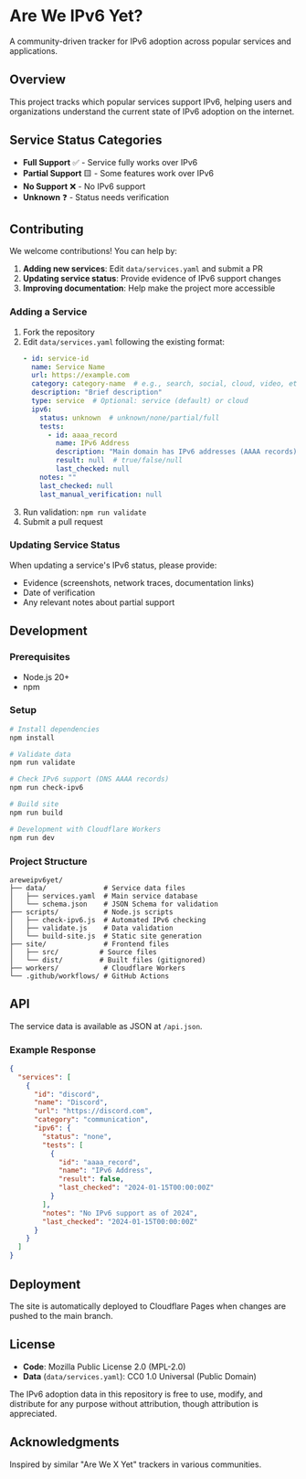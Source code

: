 # Are We IPv6 Yet?

A community-driven tracker for IPv6 adoption across popular services and applications.

## Overview

This project tracks which popular services support IPv6, helping users and organizations understand the current state of IPv6 adoption on the internet.

## Service Status Categories

- **Full Support** ✅ - Service fully works over IPv6
- **Partial Support** 🟨 - Some features work over IPv6
- **No Support** ❌ - No IPv6 support
- **Unknown** ❓ - Status needs verification

## Contributing

We welcome contributions! You can help by:

1. **Adding new services**: Edit `data/services.yaml` and submit a PR
2. **Updating service status**: Provide evidence of IPv6 support changes
3. **Improving documentation**: Help make the project more accessible

### Adding a Service

1. Fork the repository
2. Edit `data/services.yaml` following the existing format:
   ```yaml
   - id: service-id
     name: Service Name
     url: https://example.com
     category: category-name  # e.g., search, social, cloud, video, etc.
     description: "Brief description"
     type: service  # Optional: service (default) or cloud
     ipv6:
       status: unknown  # unknown/none/partial/full
       tests:
         - id: aaaa_record
           name: IPv6 Address
           description: "Main domain has IPv6 addresses (AAAA records)"
           result: null  # true/false/null
           last_checked: null
       notes: ""
       last_checked: null
       last_manual_verification: null
   ```
3. Run validation: `npm run validate`
4. Submit a pull request

### Updating Service Status

When updating a service's IPv6 status, please provide:
- Evidence (screenshots, network traces, documentation links)
- Date of verification
- Any relevant notes about partial support

## Development

### Prerequisites

- Node.js 20+
- npm

### Setup

```bash
# Install dependencies
npm install

# Validate data
npm run validate

# Check IPv6 support (DNS AAAA records)
npm run check-ipv6

# Build site
npm run build

# Development with Cloudflare Workers
npm run dev
```

### Project Structure

```
areweipv6yet/
├── data/              # Service data files
│   ├── services.yaml  # Main service database
│   └── schema.json    # JSON Schema for validation
├── scripts/           # Node.js scripts
│   ├── check-ipv6.js  # Automated IPv6 checking
│   ├── validate.js    # Data validation
│   └── build-site.js  # Static site generation
├── site/              # Frontend files
│   ├── src/          # Source files
│   └── dist/         # Built files (gitignored)
├── workers/           # Cloudflare Workers
└── .github/workflows/ # GitHub Actions

```

## API

The service data is available as JSON at `/api.json`.

### Example Response

```json
{
  "services": [
    {
      "id": "discord",
      "name": "Discord",
      "url": "https://discord.com",
      "category": "communication",
      "ipv6": {
        "status": "none",
        "tests": [
          {
            "id": "aaaa_record",
            "name": "IPv6 Address",
            "result": false,
            "last_checked": "2024-01-15T00:00:00Z"
          }
        ],
        "notes": "No IPv6 support as of 2024",
        "last_checked": "2024-01-15T00:00:00Z"
      }
    }
  ]
}
```

## Deployment

The site is automatically deployed to Cloudflare Pages when changes are pushed to the main branch.

## License

- **Code**: Mozilla Public License 2.0 (MPL-2.0)
- **Data** (`data/services.yaml`): CC0 1.0 Universal (Public Domain)

The IPv6 adoption data in this repository is free to use, modify, and distribute for any purpose without attribution, though attribution is appreciated.

## Acknowledgments

Inspired by similar "Are We X Yet" trackers in various communities.
